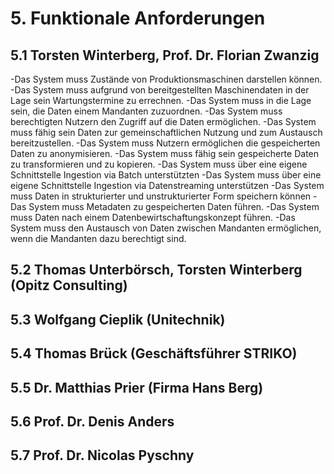 # 5. Funktionale Anforderungen

## 5.1 Torsten Winterberg, Prof. Dr. Florian Zwanzig
-Das System muss Zustände von Produktionsmaschinen darstellen können. 
-Das System muss aufgrund von bereitgestellten Maschinendaten in der Lage sein Wartungstermine zu errechnen. 
-Das System muss in die Lage sein, die Daten einem Mandanten zuzuordnen. 
-Das System muss berechtigten Nutzern den Zugriff auf die Daten ermöglichen. 
-Das System muss fähig sein Daten zur gemeinschaftlichen Nutzung und zum Austausch bereitzustellen. 
-Das System muss Nutzern ermöglichen die gespeicherten Daten zu anonymisieren. 
-Das System muss fähig sein gespeicherte Daten zu transformieren und zu kopieren. 
-Das System muss über eine eigene Schnittstelle Ingestion via Batch unterstützten 
-Das System muss über eine eigene Schnittstelle Ingestion via Datenstreaming unterstützen 
-Das System muss Daten in strukturierter und unstrukturierter Form speichern können 
-Das System muss Metadaten zu gespeicherten Daten führen. 
-Das System muss Daten nach einem Datenbewirtschaftungskonzept führen. 
-Das System muss den Austausch von Daten zwischen Mandanten ermöglichen, wenn die Mandanten dazu berechtigt sind. 



## 5.2 Thomas Unterbörsch, Torsten Winterberg (Opitz Consulting)



## 5.3 Wolfgang Cieplik (Unitechnik)




## 5.4 Thomas Brück (Geschäftsführer STRIKO)




## 5.5 Dr. Matthias Prier (Firma Hans Berg)



## 5.6 Prof. Dr. Denis Anders




## 5.7 Prof. Dr. Nicolas Pyschny

